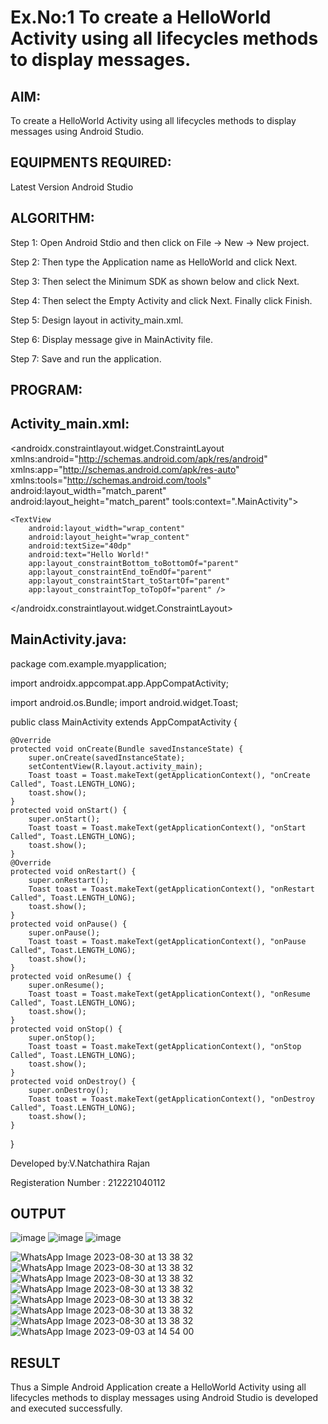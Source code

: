 # Ex.No:1 To create a HelloWorld Activity using all lifecycles methods to display messages.


## AIM:

To create a HelloWorld Activity using all lifecycles methods to display messages using Android Studio.

## EQUIPMENTS REQUIRED:

Latest Version Android Studio

## ALGORITHM:

Step 1: Open Android Stdio and then click on File -> New -> New project.

Step 2: Then type the Application name as HelloWorld and click Next. 

Step 3: Then select the Minimum SDK as shown below and click Next.

Step 4: Then select the Empty Activity and click Next. Finally click Finish.

Step 5: Design layout in activity_main.xml.

Step 6: Display message give in MainActivity file.

Step 7: Save and run the application.

## PROGRAM:
## Activity_main.xml:
<?xml version="1.0" encoding="utf-8"?>
<androidx.constraintlayout.widget.ConstraintLayout xmlns:android="http://schemas.android.com/apk/res/android"
    xmlns:app="http://schemas.android.com/apk/res-auto"
    xmlns:tools="http://schemas.android.com/tools"
    android:layout_width="match_parent"
    android:layout_height="match_parent"
    tools:context=".MainActivity">
    
    <TextView
        android:layout_width="wrap_content"
        android:layout_height="wrap_content"
        android:textSize="40dp"
        android:text="Hello World!"
        app:layout_constraintBottom_toBottomOf="parent"
        app:layout_constraintEnd_toEndOf="parent"
        app:layout_constraintStart_toStartOf="parent"
        app:layout_constraintTop_toTopOf="parent" />

</androidx.constraintlayout.widget.ConstraintLayout>

## MainActivity.java:
package com.example.myapplication;

import androidx.appcompat.app.AppCompatActivity;

import android.os.Bundle;
import android.widget.Toast;

public class MainActivity extends AppCompatActivity {

    @Override
    protected void onCreate(Bundle savedInstanceState) {
        super.onCreate(savedInstanceState);
        setContentView(R.layout.activity_main);
        Toast toast = Toast.makeText(getApplicationContext(), "onCreate Called", Toast.LENGTH_LONG);
        toast.show();
    }
    protected void onStart() {
        super.onStart();
        Toast toast = Toast.makeText(getApplicationContext(), "onStart Called", Toast.LENGTH_LONG);
        toast.show();
    }
    @Override
    protected void onRestart() {
        super.onRestart();
        Toast toast = Toast.makeText(getApplicationContext(), "onRestart Called", Toast.LENGTH_LONG);
        toast.show();
    }
    protected void onPause() {
        super.onPause();
        Toast toast = Toast.makeText(getApplicationContext(), "onPause Called", Toast.LENGTH_LONG);
        toast.show();
    }
    protected void onResume() {
        super.onResume();
        Toast toast = Toast.makeText(getApplicationContext(), "onResume Called", Toast.LENGTH_LONG);
        toast.show();
    }
    protected void onStop() {
        super.onStop();
        Toast toast = Toast.makeText(getApplicationContext(), "onStop Called", Toast.LENGTH_LONG);
        toast.show();
    }
    protected void onDestroy() {
        super.onDestroy();
        Toast toast = Toast.makeText(getApplicationContext(), "onDestroy Called", Toast.LENGTH_LONG);
        toast.show();
    }
}


Developed by:V.Natchathira Rajan

Registeration Number : 212221040112

## OUTPUT

![image](https://github.com/ThiruThanikaiarasu/Mobile-Application-Development/assets/126568917/a2482c99-ac97-4470-97a7-70a742b84435)
![image](https://github.com/ThiruThanikaiarasu/Mobile-Application-Development/assets/126568917/a85ee5ea-0b2b-4055-b0c5-104151bbc0bd)
![image](https://github.com/ThiruThanikaiarasu/Mobile-Application-Development/assets/126568917/37b6b016-0af4-48da-be8b-be7a93a8525f)

![WhatsApp Image 2023-08-30 at 13 38 32](https://github.com/ThiruThanikaiarasu/Mobile-Application-Development/assets/126568917/70d48e7a-e006-45f3-8bee-cb1d7590c018)
![WhatsApp Image 2023-08-30 at 13 38 32](https://github.com/ThiruThanikaiarasu/Mobile-Application-Development/assets/126568917/592b9026-153f-4958-886c-411a44032dc3)
![WhatsApp Image 2023-08-30 at 13 38 32](https://github.com/ThiruThanikaiarasu/Mobile-Application-Development/assets/126568917/69b02f5c-6ed4-4b6e-af9c-82bf0b1f752c)
![WhatsApp Image 2023-08-30 at 13 38 32](https://github.com/ThiruThanikaiarasu/Mobile-Application-Development/assets/126568917/79e6335f-774c-43e5-ad0b-d323ff545eb4)
![WhatsApp Image 2023-08-30 at 13 38 32](https://github.com/ThiruThanikaiarasu/Mobile-Application-Development/assets/126568917/a3514219-a312-4259-a32a-e5dfed6f2c29)
![WhatsApp Image 2023-08-30 at 13 38 32](https://github.com/ThiruThanikaiarasu/Mobile-Application-Development/assets/126568917/872f57fc-7aa1-446f-b59f-6b098827a398)
![WhatsApp Image 2023-08-30 at 13 38 32](https://github.com/ThiruThanikaiarasu/Mobile-Application-Development/assets/126568917/1e24b153-c6be-44b9-8f75-6882a41129df)
![WhatsApp Image 2023-09-03 at 14 54 00](https://github.com/ThiruThanikaiarasu/Mobile-Application-Development/assets/126568917/681c5a9a-af98-49dd-b002-05011013fbb4)




## RESULT
Thus a Simple Android Application create a HelloWorld Activity using all lifecycles methods to display messages using Android Studio is developed and executed successfully.
